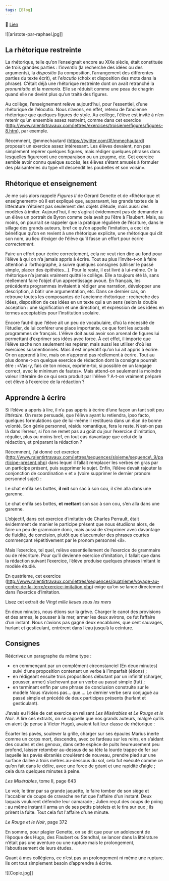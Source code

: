 ```yaml
---
tags: [Blog]
---
```


🔗 [Lien](https://www.ralentirtravaux.com/le_blog/la-rhetorique-au-college/)

![[aristote-par-raphael.jpg]]

 ## La rhétorique restreinte

La rhétorique, telle qu’on l’enseignait encore au XIXe siècle, était constituée de trois grandes parties : l’_inventio_ (la recherche des idées ou des arguments), la _dispositio_ (la composition, l’arrangement des différentes parties du texte écrit), et l’_elocutio_ (choix et disposition des mots dans la phrase). C’était déjà une rhétorique restreinte dont on avait retranché la _pronuntiatio_ et la _memoria._ Elle se réduisit comme une peau de chagrin quand elle ne devint plus qu’un traité des figures.

Au collège, l’enseignement relève aujourd’hui, pour l’essentiel, d’une rhétorique de l’elocutio. Nous n’avons, en effet, retenu de l’ancienne rhétorique que quelques figures de style. Au collège, l’élève est invité à n’en retenir qu’un ensemble assez restreint, comme dans cet exercice (http://www.ralentirtravaux.com/lettres/exercices/troisieme/figures/figures-8.htm), par exemple.

Récemment, @mmechautard (https://twitter.com/#!/mmechautard) proposait un exercice assez intéressant. Les élèves devaient, non pas simplement repérer quelques figures, mais rédiger quelques phrases dans lesquelles figureront une comparaison ou un zeugme, etc. Cet exercice semble avoir connu quelque succès, les élèves s’étant amusés à formuler des plaisanteries du type «Il descendit les poubelles et son voisin».

## Rhétorique et enseignement
Je me suis alors rappelé _Figures II_ de Gérard Genette et de «Rhétorique et enseignement» où il est expliqué que, auparavant, les grands textes de la littérature n’étaient pas seulement des objets d’étude, mais aussi des modèles à imiter. Aujourd’hui, il ne s’agirait évidemment pas de demander à un élève un portrait de Byron comme cela avait pu l’être à Flaubert. Mais, au moins, on pourrait se rappeler que la pratique régulière de l’écriture, dans le sillage des grands auteurs, bref ce qu’on appelle l’imitation, a ceci de bénéfique qu’on en revient à une rhétorique explicite, une rhétorique qui dit son nom, au lieu d’exiger de l’élève qu’il fasse un effort pour écrire _correctement_.

Faire un effort pour écrire correctement, cela ne veut rien dire au fond pour l’élève à qui on n’a jamais appris à écrire. Tout au plus l’invite-t-on à faire attention à l’orthographe, à suivre quelques consignes (utiliser le passé simple, placer des épithètes...). Pour le reste, il est livré à lui-même. Or la rhétorique n’a jamais vraiment quitté le collège. Elle a toujours été là, sans réellement faire l’objet d’un apprentissage avoué. En français, les précédents programmes invitaient à rédiger une narration, développer une description, à bâtir une argumentation, etc. Dans ce dernier cas, on retrouve toutes les composantes de l’ancienne rhétorique : recherche des idées, disposition de ces idées en un texte qui a un sens (selon la double acception : une signification et une direction), et expression de ces idées en termes acceptables pour l’institution scolaire.

Encore faut-il que l’élève ait un peu de vocabulaire, d’où la nécessité de l’étudier, de lui conférer une place importante, ce que font les actuels programmes de français. L’élève doit aussi avoir son arsenal de figures lui permettant d’exprimer ses idées avec force. À cet effet, il importe que l’élève sache non seulement les repérer, mais aussi les utiliser d’où les exercices susmentionnés. Mais il est impératif qu’on lui ait appris à écrire. Or on apprend à lire, mais on n’apprend pas réellement à écrire. Tout au plus donne-t-on quelque exercice de rédaction dont la consigne pourrait être : «Vas-y, fais de ton mieux, exprime-toi, si possible en un langage correct, avec le minimum de fautes». Mais attend-on seulement la moindre valeur littéraire de ce qui sera produit par l'élève ? A-t-on vraiment préparé cet élève à l’exercice de la rédaction ?

## Apprendre à écrire
Si l’élève a appris à lire, il n’a pas appris à écrire d’une façon un tant soit peu _littéraire_. On reste persuadé, que l’élève ayant lu retiendra, ipso facto, quelques formulations que de lui-même il restituera dans un élan de bonne volonté. Son génie personnel, résidu romantique, fera le reste. N’est-on pas là dans l’erreur, si l’on ne remet pas au goût du jour l’exercice d’imitation, régulier, plus ou moins bref, en tout cas davantage que celui de la rédaction, et préparant la rédaction ?

Récemment, j’ai donné cet exercice (http://www.ralentirtravaux.com/lettres/sequences/sixieme/sequence\_9/participe-present.php) dans lequel il fallait remplacer les verbes en gras par un participe présent, puis supprimer le sujet. Enfin, l’élève devait rajouter la conjonction de coordination « et » (voire supprimer le dernier pronom personnel sujet) :

Le chat enfila ses bottes, **il** **mit** son sac à son cou, il s’en alla dans une garenne.

Le chat enfila ses bottes, **et** **mettant** son sac à son cou, s’en alla dans une garenne.

L’objectif, dans cet exercice d’imitation de Charles Perrault, était évidemment de manier le participe présent que nous étudiions alors, de faire un peu de grammaire donc, mais aussi de s’exprimer avec davantage de fluidité, de concision, plutôt que d’accumuler des phrases courtes commençant répétitivement par le pronom personnel «il».

Mais l’exercice, tel quel, relève essentiellement de l’exercice de grammaire ou de réécriture. Pour qu’il devienne exercice d’imitation, il fallait que dans la rédaction suivant l’exercice, l’élève produise quelques phrases imitant le modèle étudié.

En quatrième, cet exercice (http://www.ralentirtravaux.com/lettres/sequences/quatrieme/voyage-au-centre-de-la-terre/exercice-imitation.php) exige qu’on se lance directement dans l’exercice d’imitation.

Lisez cet extrait de _Vingt mille lieues sous les mers_

En deux minutes, nous étions sur la grève. Charger le canot des provisions et des armes, le pousser à la mer, armer les deux avirons, ce fut l’affaire d’un instant. Nous n’avions pas gagné deux encablures, que cent sauvages, hurlant et gesticulant, entrèrent dans l’eau jusqu’à la ceinture.

## Consignes
Réécrivez un paragraphe du même type :

- en commençant par un complément circonstanciel (En deux minutes) suivi d’une proposition contenant un verbe à l’imparfait (étions) ;
- en rédigeant ensuite trois propositions débutant par un infinitif (charger, pousser, armer) s’achevant par un verbe au passé simple (fut) ;
- en terminant enfin par une phrase de conclusion construite sur le modèle Nous n’avions pas... que.... Le dernier verbe sera conjugué au passé simple et précédé de deux participes présents (hurlant et gesticulant).  

J’avais eu l’idée de cet exercice en relisant _Les_ _Misérables_ et _Le Rouge et le Noir_. À lire ces extraits, on se rappelle que nos grands auteurs, malgré qu’ils en aient (je pense à Victor Hugo), avaient fait leur classe de rhétorique :

Écarter les pavés, soulever la grille, charger sur ses épaules Marius inerte comme un corps mort, descendre, avec ce fardeau sur les reins, en s’aidant des coudes et des genoux, dans cette espèce de puits heureusement peu profond, laisser retomber au-dessus de sa tête la lourde trappe de fer sur laquelle les pavés ébranlés croulèrent de nouveau, prendre pied sur une surface dallée à trois mètres au-dessous du sol, cela fut exécuté comme ce qu’on fait dans le délire, avec une force de géant et une rapidité d’aigle ; cela dura quelques minutes à peine.

*Les Misérables*, tome II, page 643

Le voir, le tirer par sa grande jaquette, le faire tomber de son siège et l'accabler de coups de cravache ne fut que l'affaire d'un instant. Deux laquais voulurent défendre leur camarade ; Julien reçut des coups de poing : au même instant il arma un de ses petits pistolets et le tira sur eux ; ils prirent la fuite. Tout cela fut l'affaire d'une minute.

*Le Rouge et le Noir*, page 372

En somme, pour plagier Genette, on se dit que pour un adolescent de l’époque des Hugo, des Flaubert ou Stendhal, se lancer dans la littérature n’était pas une aventure ou une rupture mais le prolongement, l’aboutissement de leurs études.

Quant à mes collégiens, ce n’est pas un prolongement ni même une rupture. Ils ont tout simplement besoin d’apprendre à écrire.

![[Copie.jpg]]